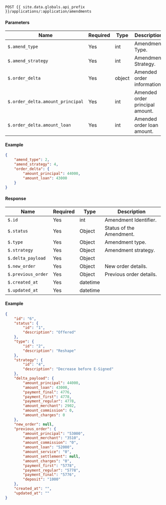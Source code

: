 ```
POST {{ site.data.globals.api_prefix }}/applications/:application/amendments
```

#### Parameters

Name | Required | Type | Description
--- | --- | --- | ---
`$.amend_type` | Yes | int | Amendment Type.
`$.amend_strategy` | Yes | int | Amendment Strategy.
`$.order_delta` | Yes | object | Amended order information.
`$.order_delta.amount_principal` | Yes | int | Amended order principal amount.
`$.order_delta.amount_loan` | Yes | int | Amended order loan amount.

#### Example

```json
{
    "amend_type": 2,
    "amend_strategy": 4,
    "order_delta": {
        "amount_principal": 44000,
        "amount_loan": 43000
    }
}
```

#### Response

Name | Required | Type | Description
--- | --- | --- | ---
`$.id` | Yes | int | Amendment Identifier.
`$.status` | Yes | Object | Status of the Amendment.
`$.type` | Yes | Object | Amendment type.
`$.strategy` | Yes | Object | Amendment strategy.
`$.delta_payload` | Yes | Object | 
`$.new_order` | Yes | Object | New order details.
`$.previous_order` | Yes | Object | Previous order details. 
`$.created_at` | Yes | datetime |
`$.updated_at` | Yes | datetime |

#### Example

```json
{
    "id": "6",
    "status": {
        "id": "1",
        "description": "Offered"
    },
    "type": {
        "id": "2",
        "description": "Reshape"
    },
    "strategy": {
        "id": "4",
        "description": "Decrease before E-Signed"
    },
    "delta_payload": {
        "amount_principal": 44000,
        "amount_loan": 43000,
        "payment_final": 4776,
        "payment_first": 4778,
        "payment_regular": 4778,
        "amount_merchant": 2902,
        "amount_commission": 0,
        "amount_charges": 0
    },
    "new_order": null,
    "previous_order": {
        "amount_principal": "53000",
        "amount_merchant": "3510",
        "amount_commission": "0",
        "amount_loan": "52000",
        "amount_service": "0",
        "amount_settlement": null,
        "amount_charges": "0",
        "payment_first": "5778",
        "payment_regular": "5778",
        "payment_final": "5776",
        "deposit": "1000"
    },
    "created_at": "",
    "updated_at": ""
}
```


